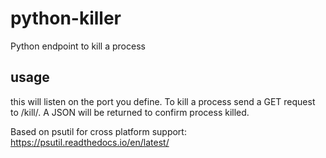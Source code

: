 # python-killer
Python endpoint to kill a process

## usage
this will listen on the port you define. To kill a process send a GET request to /kill/<processname>. A JSON will be returned to confirm process killed.
  
Based on psutil for cross platform support: https://psutil.readthedocs.io/en/latest/
